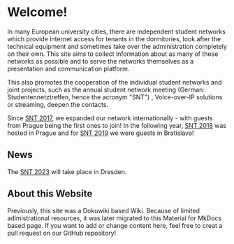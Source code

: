 # Welcome!

In many European university cities, there are independent student networks which provide Internet access for tenants in the dormitories, look after the technical equipment and sometimes take over the administration completely on their own. This site aims to collect information about as many of these networks as possible and to serve the networks themselves as a presentation and communication platform.

This also promotes the cooperation of the individual student networks and joint projects, such as the annual student network meeting (German: Studentennetztreffen, hence the acronym "SNT") , Voice-over-IP solutions or streaming, deepen the contacts.

Since [SNT 2017](/SNT/SNT2017), we expanded our network internationally - with guests from Prague being the first ones to join! In the following year, [SNT 2018](/SNT/SNT2018) was hosted in Prague and for [SNT 2019](/SNT/SNT2019) we were guests in Bratislava!

## News

The [SNT 2023](/SNT/SNT2023) will take place in Dresden.

## About this Website

Previously, this site was a Dokuwiki based Wiki. Because of limited adimistrational resources, it was later migrated to this Material for MkDocs based page. If you want to add or change content here, feel free to creat a pull request on our GitHub repository!
